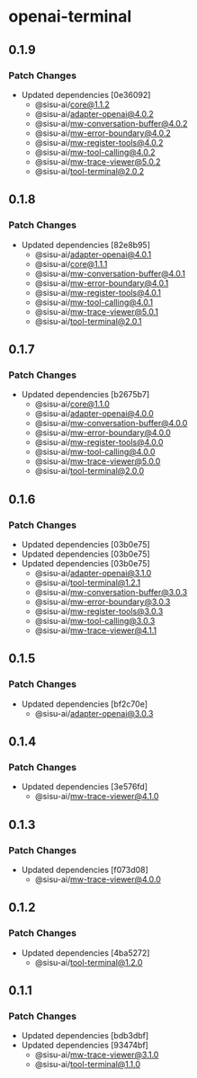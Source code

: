 # openai-terminal

## 0.1.9

### Patch Changes

- Updated dependencies [0e36092]
  - @sisu-ai/core@1.1.2
  - @sisu-ai/adapter-openai@4.0.2
  - @sisu-ai/mw-conversation-buffer@4.0.2
  - @sisu-ai/mw-error-boundary@4.0.2
  - @sisu-ai/mw-register-tools@4.0.2
  - @sisu-ai/mw-tool-calling@4.0.2
  - @sisu-ai/mw-trace-viewer@5.0.2
  - @sisu-ai/tool-terminal@2.0.2

## 0.1.8

### Patch Changes

- Updated dependencies [82e8b95]
  - @sisu-ai/adapter-openai@4.0.1
  - @sisu-ai/core@1.1.1
  - @sisu-ai/mw-conversation-buffer@4.0.1
  - @sisu-ai/mw-error-boundary@4.0.1
  - @sisu-ai/mw-register-tools@4.0.1
  - @sisu-ai/mw-tool-calling@4.0.1
  - @sisu-ai/mw-trace-viewer@5.0.1
  - @sisu-ai/tool-terminal@2.0.1

## 0.1.7

### Patch Changes

- Updated dependencies [b2675b7]
  - @sisu-ai/core@1.1.0
  - @sisu-ai/adapter-openai@4.0.0
  - @sisu-ai/mw-conversation-buffer@4.0.0
  - @sisu-ai/mw-error-boundary@4.0.0
  - @sisu-ai/mw-register-tools@4.0.0
  - @sisu-ai/mw-tool-calling@4.0.0
  - @sisu-ai/mw-trace-viewer@5.0.0
  - @sisu-ai/tool-terminal@2.0.0

## 0.1.6

### Patch Changes

- Updated dependencies [03b0e75]
- Updated dependencies [03b0e75]
- Updated dependencies [03b0e75]
  - @sisu-ai/adapter-openai@3.1.0
  - @sisu-ai/tool-terminal@1.2.1
  - @sisu-ai/mw-conversation-buffer@3.0.3
  - @sisu-ai/mw-error-boundary@3.0.3
  - @sisu-ai/mw-register-tools@3.0.3
  - @sisu-ai/mw-tool-calling@3.0.3
  - @sisu-ai/mw-trace-viewer@4.1.1

## 0.1.5

### Patch Changes

- Updated dependencies [bf2c70e]
  - @sisu-ai/adapter-openai@3.0.3

## 0.1.4

### Patch Changes

- Updated dependencies [3e576fd]
  - @sisu-ai/mw-trace-viewer@4.1.0

## 0.1.3

### Patch Changes

- Updated dependencies [f073d08]
  - @sisu-ai/mw-trace-viewer@4.0.0

## 0.1.2

### Patch Changes

- Updated dependencies [4ba5272]
  - @sisu-ai/tool-terminal@1.2.0

## 0.1.1

### Patch Changes

- Updated dependencies [bdb3dbf]
- Updated dependencies [93474bf]
  - @sisu-ai/mw-trace-viewer@3.1.0
  - @sisu-ai/tool-terminal@1.1.0
